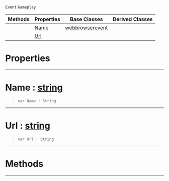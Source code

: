  `Event` `Gameplay`



|Methods|Properties|Base Classes|Derived Classes|
|---|---|---|---|
| |[ Name](https://github.com/PlasmaEngine/PlasmaDocs/tree/master/docs/C%2B%2B/code_reference/class_reference/webbrowserpopupcreateevent.markdown#name-plasma-engine-documen)|[webbrowserevent](https://github.com/PlasmaEngine/PlasmaDocs/tree/master/docs/C%2B%2B/code_reference/class_reference/webbrowserevent.markdown)| |
| |[ Url](https://github.com/PlasmaEngine/PlasmaDocs/tree/master/docs/C%2B%2B/code_reference/class_reference/webbrowserpopupcreateevent.markdown#url-plasma-engine-document)| | |


 #  Properties


---  
 #  Name : [string](https://github.com/PlasmaEngine/PlasmaDocs/tree/master/docs/C%2B%2B/code_reference/lightning_base_types/string.markdown)

> 
> ``` lang=cpp, name=Lightning
> var Name : String


---  
 #  Url : [string](https://github.com/PlasmaEngine/PlasmaDocs/tree/master/docs/C%2B%2B/code_reference/lightning_base_types/string.markdown)

> 
> ``` lang=cpp, name=Lightning
> var Url : String


---  
 #  Methods


---  
 

 
